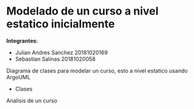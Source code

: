 # Modelado de un curso a nivel estatico inicialmente

__Integrantes__:
 - Julian Andres Sanchez 20181020169
 - Sebastian Salinas	 20181020058

Diagrama de clases para modelar un curso, esto a nivel estatico usando ArgoUML
 - Clases

Analisis de un curso 

